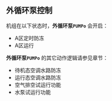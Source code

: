 <!-- 注意事项 -->
<!-- 起始分级标题：##（二级标题） -->

## 外循环泵控制

机组在以下状态时，**外循环泵`PUMPo`** 会开启：
- A区定时防冻
- A区运行

**外循环泵`PUMPo`** 的其它动作逻辑请参见章节：

- 待机态空调水路防冻
- 运行态空调水路防冻
- 空气排空试运行功能
- 水泵试运行功能
